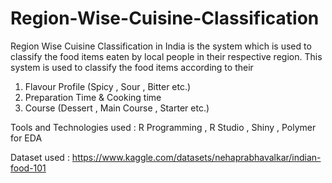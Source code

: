 # Region-Wise-Cuisine-Classification


Region Wise Cuisine Classification in India is the system which is used to classify the food items eaten by local people in their respective region. 
This system is used to classify the food items according to their 
1) Flavour Profile (Spicy , Sour , Bitter etc.)
2) Preparation Time & Cooking time
3) Course (Dessert , Main Course , Starter etc.)

Tools and Technologies used : R Programming , 
R Studio , Shiny , Polymer for EDA

Dataset used : https://www.kaggle.com/datasets/nehaprabhavalkar/indian-food-101
